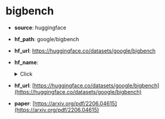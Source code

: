 
# bigbench
+ **source**: huggingface
+ **hf_path**: google/bigbench
+ **hf_url**: https://huggingface.co/datasets/google/bigbench
+ **hf_name**: 
    <details>
        <summary>Click</summary>
            <div>  -  <code>abstract_narrative_understanding</code></div>
            <div>  -  <code>anachronisms</code></div>
            <div>  -  <code>analogical_similarity</code></div>
            <div>  -  <code>analytic_entailment</code></div>
            <div>  -  <code>arithmetic</code></div>
            <div>  -  <code>ascii_word_recognition</code></div>
            <div>  -  <code>authorship_verification</code></div>
            <div>  -  <code>auto_categorization</code></div>
            <div>  -  <code>auto_debugging</code></div>
            <div>  -  <code>bbq_lite_json</code></div>
            <div>  -  <code>bridging_anaphora_resolution_barqa</code></div>
            <div>  -  <code>causal_judgment</code></div>
            <div>  -  <code>cause_and_effect</code></div>
            <div>  -  <code>checkmate_in_one</code></div>
            <div>  -  <code>chess_state_tracking</code></div>
            <div>  -  <code>chinese_remainder_theorem</code></div>
            <div>  -  <code>cifar10_classification</code></div>
            <div>  -  <code>code_line_description</code></div>
            <div>  -  <code>codenames</code></div>
            <div>  -  <code>color</code></div>
            <div>  -  <code>common_morpheme</code></div>
            <div>  -  <code>conceptual_combinations</code></div>
            <div>  -  <code>conlang_translation</code></div>
            <div>  -  <code>contextual_parametric_knowledge_conflicts</code></div>
            <div>  -  <code>crash_blossom</code></div>
            <div>  -  <code>crass_ai</code></div>
            <div>  -  <code>cryobiology_spanish</code></div>
            <div>  -  <code>cryptonite</code></div>
            <div>  -  <code>cs_algorithms</code></div>
            <div>  -  <code>dark_humor_detection</code></div>
            <div>  -  <code>date_understanding</code></div>
            <div>  -  <code>disambiguation_qa</code></div>
            <div>  -  <code>discourse_marker_prediction</code></div>
            <div>  -  <code>disfl_qa</code></div>
            <div>  -  <code>dyck_languages</code></div>
            <div>  -  <code>elementary_math_qa</code></div>
            <div>  -  <code>emoji_movie</code></div>
            <div>  -  <code>emojis_emotion_prediction</code></div>
            <div>  -  <code>empirical_judgments</code></div>
            <div>  -  <code>english_proverbs</code></div>
            <div>  -  <code>english_russian_proverbs</code></div>
            <div>  -  <code>entailed_polarity</code></div>
            <div>  -  <code>entailed_polarity_hindi</code></div>
            <div>  -  <code>epistemic_reasoning</code></div>
            <div>  -  <code>evaluating_information_essentiality</code></div>
            <div>  -  <code>fact_checker</code></div>
            <div>  -  <code>fantasy_reasoning</code></div>
            <div>  -  <code>few_shot_nlg</code></div>
            <div>  -  <code>figure_of_speech_detection</code></div>
            <div>  -  <code>formal_fallacies_syllogisms_negation</code></div>
            <div>  -  <code>gem</code></div>
            <div>  -  <code>gender_inclusive_sentences_german</code></div>
            <div>  -  <code>general_knowledge</code></div>
            <div>  -  <code>geometric_shapes</code></div>
            <div>  -  <code>goal_step_wikihow</code></div>
            <div>  -  <code>gre_reading_comprehension</code></div>
            <div>  -  <code>hhh_alignment</code></div>
            <div>  -  <code>hindi_question_answering</code></div>
            <div>  -  <code>hindu_knowledge</code></div>
            <div>  -  <code>hinglish_toxicity</code></div>
            <div>  -  <code>human_organs_senses</code></div>
            <div>  -  <code>hyperbaton</code></div>
            <div>  -  <code>identify_math_theorems</code></div>
            <div>  -  <code>identify_odd_metaphor</code></div>
            <div>  -  <code>implicatures</code></div>
            <div>  -  <code>implicit_relations</code></div>
            <div>  -  <code>intent_recognition</code></div>
            <div>  -  <code>international_phonetic_alphabet_nli</code></div>
            <div>  -  <code>international_phonetic_alphabet_transliterate</code></div>
            <div>  -  <code>intersect_geometry</code></div>
            <div>  -  <code>irony_identification</code></div>
            <div>  -  <code>kanji_ascii</code></div>
            <div>  -  <code>kannada</code></div>
            <div>  -  <code>key_value_maps</code></div>
            <div>  -  <code>known_unknowns</code></div>
            <div>  -  <code>language_games</code></div>
            <div>  -  <code>language_identification</code></div>
            <div>  -  <code>linguistic_mappings</code></div>
            <div>  -  <code>linguistics_puzzles</code></div>
            <div>  -  <code>list_functions</code></div>
            <div>  -  <code>logic_grid_puzzle</code></div>
            <div>  -  <code>logical_args</code></div>
            <div>  -  <code>logical_deduction</code></div>
            <div>  -  <code>logical_fallacy_detection</code></div>
            <div>  -  <code>logical_sequence</code></div>
            <div>  -  <code>mathematical_induction</code></div>
            <div>  -  <code>matrixshapes</code></div>
            <div>  -  <code>metaphor_boolean</code></div>
            <div>  -  <code>metaphor_understanding</code></div>
            <div>  -  <code>minute_mysteries_qa</code></div>
            <div>  -  <code>misconceptions</code></div>
            <div>  -  <code>misconceptions_russian</code></div>
            <div>  -  <code>mnist_ascii</code></div>
            <div>  -  <code>modified_arithmetic</code></div>
            <div>  -  <code>moral_permissibility</code></div>
            <div>  -  <code>movie_dialog_same_or_different</code></div>
            <div>  -  <code>movie_recommendation</code></div>
            <div>  -  <code>mult_data_wrangling</code></div>
            <div>  -  <code>multiemo</code></div>
            <div>  -  <code>natural_instructions</code></div>
            <div>  -  <code>navigate</code></div>
            <div>  -  <code>nonsense_words_grammar</code></div>
            <div>  -  <code>novel_concepts</code></div>
            <div>  -  <code>object_counting</code></div>
            <div>  -  <code>odd_one_out</code></div>
            <div>  -  <code>operators</code></div>
            <div>  -  <code>paragraph_segmentation</code></div>
            <div>  -  <code>parsinlu_qa</code></div>
            <div>  -  <code>parsinlu_reading_comprehension</code></div>
            <div>  -  <code>penguins_in_a_table</code></div>
            <div>  -  <code>periodic_elements</code></div>
            <div>  -  <code>persian_idioms</code></div>
            <div>  -  <code>phrase_relatedness</code></div>
            <div>  -  <code>physical_intuition</code></div>
            <div>  -  <code>physics</code></div>
            <div>  -  <code>physics_questions</code></div>
            <div>  -  <code>play_dialog_same_or_different</code></div>
            <div>  -  <code>polish_sequence_labeling</code></div>
            <div>  -  <code>presuppositions_as_nli</code></div>
            <div>  -  <code>qa_wikidata</code></div>
            <div>  -  <code>question_selection</code></div>
            <div>  -  <code>real_or_fake_text</code></div>
            <div>  -  <code>reasoning_about_colored_objects</code></div>
            <div>  -  <code>repeat_copy_logic</code></div>
            <div>  -  <code>rephrase</code></div>
            <div>  -  <code>riddle_sense</code></div>
            <div>  -  <code>ruin_names</code></div>
            <div>  -  <code>salient_translation_error_detection</code></div>
            <div>  -  <code>scientific_press_release</code></div>
            <div>  -  <code>semantic_parsing_in_context_sparc</code></div>
            <div>  -  <code>semantic_parsing_spider</code></div>
            <div>  -  <code>sentence_ambiguity</code></div>
            <div>  -  <code>similarities_abstraction</code></div>
            <div>  -  <code>simp_turing_concept</code></div>
            <div>  -  <code>simple_arithmetic_json</code></div>
            <div>  -  <code>simple_arithmetic_json_multiple_choice</code></div>
            <div>  -  <code>simple_arithmetic_json_subtasks</code></div>
            <div>  -  <code>simple_arithmetic_multiple_targets_json</code></div>
            <div>  -  <code>simple_ethical_questions</code></div>
            <div>  -  <code>simple_text_editing</code></div>
            <div>  -  <code>snarks</code></div>
            <div>  -  <code>social_iqa</code></div>
            <div>  -  <code>social_support</code></div>
            <div>  -  <code>sports_understanding</code></div>
            <div>  -  <code>strange_stories</code></div>
            <div>  -  <code>strategyqa</code></div>
            <div>  -  <code>sufficient_information</code></div>
            <div>  -  <code>suicide_risk</code></div>
            <div>  -  <code>swahili_english_proverbs</code></div>
            <div>  -  <code>swedish_to_german_proverbs</code></div>
            <div>  -  <code>symbol_interpretation</code></div>
            <div>  -  <code>temporal_sequences</code></div>
            <div>  -  <code>tense</code></div>
            <div>  -  <code>timedial</code></div>
            <div>  -  <code>topical_chat</code></div>
            <div>  -  <code>tracking_shuffled_objects</code></div>
            <div>  -  <code>understanding_fables</code></div>
            <div>  -  <code>undo_permutation</code></div>
            <div>  -  <code>unit_conversion</code></div>
            <div>  -  <code>unit_interpretation</code></div>
            <div>  -  <code>unnatural_in_context_learning</code></div>
            <div>  -  <code>vitaminc_fact_verification</code></div>
            <div>  -  <code>what_is_the_tao</code></div>
            <div>  -  <code>which_wiki_edit</code></div>
            <div>  -  <code>winowhy</code></div>
            <div>  -  <code>word_sorting</code></div>
            <div>  -  <code>word_unscrambling</code></div>
    </details>
 
+ **hf_url**: [https://huggingface.co/datasets/google/bigbench](https://huggingface.co/datasets/google/bigbench)  
+ **paper**: [https://arxiv.org/pdf/2206.04615](https://arxiv.org/pdf/2206.04615)  
